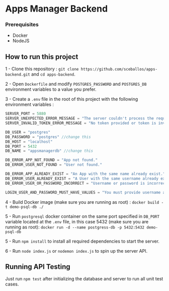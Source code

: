 # Apps Manager Backend


### Prerequisites

- Docker
- NodeJS

## How to run this project

1 - Clone this repository :  `git clone https://github.com/sceballos/apps-backend.git` and `cd apps-backend`.

2 - Open `Dockerfile` and modify `POSTGRES_PASSWORD` and `POSTGRES_DB` environment variables to a value you prefer.  

3 - Create a `.env` file in the root of this project with the following environment variables :

```js
SERVER_PORT = 5880
SERVER_UNEXPECTED_ERROR_MESSAGE = "The server couldn't process the request."
SERVER_INVALID_TOKEN_ERROR_MESSAGE = "No token provided or token is invalid"

DB_USER = "postgres"
DB_PASSWORD = "postgres" //change this
DB_HOST = "localhost"
DB_PORT = 5432
DB_NAME = "appsmanagerdb" //change this

DB_ERROR_APP_NOT_FOUND = "App not found."
DB_ERROR_USER_NOT_FOUND = "User not found."

DB_ERROR_APP_ALREADY_EXIST = "An App with the same name already exist."
DB_ERROR_USER_ALREADY_EXIST = "A User with the same username already exist."
DB_ERROR_USER_OR_PASSWORD_INCORRECT = "Username or password is incorrect."

LOGIN_USER_AND_PASSWORD_MUST_HAVE_VALUES = "You must provide username and password."
```

4 - Build Docker image (make sure you are running as root) : `docker build -t demo-psql-db ./`

5 - Run `postgresql` docker container on the same port specified in `DB_PORT` variable located at the `.env` file, in this case 5432 (make sure you are running as root): `docker run -d --name postgress-db -p 5432:5432 demo-psql-db`

5 - Run `npm install` to install all required dependencies to start the server.

6 - Run `node index.js` or `nodemon index.js` to spin up the server API.

## Running API Testing

Just run `npm test` after initializing the database and server to run all unit test cases.